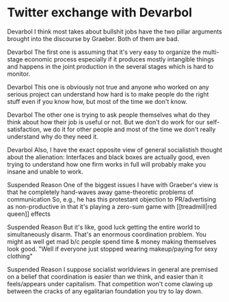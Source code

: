 # Twitter exchange with Devarbol

Devarbol
I think most takes about bullshit jobs have the two pillar arguments brought into the discourse by Graeber.
Both of them are bad.

Devarbol
The first one is assuming that it's very easy to organize the multi-stage economic process especially if it produces mostly intangible things and happens in the joint production in the several stages which is hard to monitor.

Devarbol
This one is obviously not true and anyone who worked on any serious project can understand how hard is to make people do the right stuff even if you know how, but most of the time we don't know.

Devarbol
The other one is trying to ask people themselves what do they think about how their job is useful or not.
But we don't do work for our self-satisfaction, we do it for other people and most of the time we don't really understand why do they need it.

Devarbol
Also, I have the exact opposite view of general socialistish thought about the alienation:
Interfaces and black boxes are actually good, even trying to understand how one firm works in full will probably make you insane and unable to work.

Suspended Reason
One of the biggest issues I have with Graeber's view is that he completely hand-waves away game-theoretic problems of communication
So, e.g., he has this protestant objection to PR/advertising as non-productive in that it's playing a zero-sum game with [[treadmill|red queen]] effects

Suspended Reason
But it's like, good luck getting the entire world to simultaneously disarm. That's an enormous coordination problem. You might as well get mad b/c people spend time & money making themselves look good. "Well if everyone just stopped wearing makeup/paying for sexy clothing"

Suspended Reason
I suppose socialist worldviews in general are premised on a belief that coordination is easier than we think, and easier than it feels/appears under capitalism. That competition won't come clawing up between the cracks of any egalitarian foundation you try to lay down.